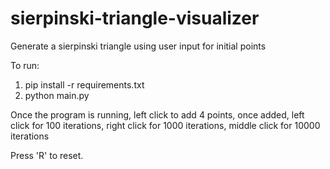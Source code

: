 # sierpinski-triangle-visualizer

Generate a sierpinski triangle using user input for initial points

To run:

1.  pip install -r requirements.txt
2.  python main.py

Once the program is running, left click to add 4 points, once added, left click for 100 iterations, right click for 1000 iterations, middle click for 10000 iterations

Press 'R' to reset.
